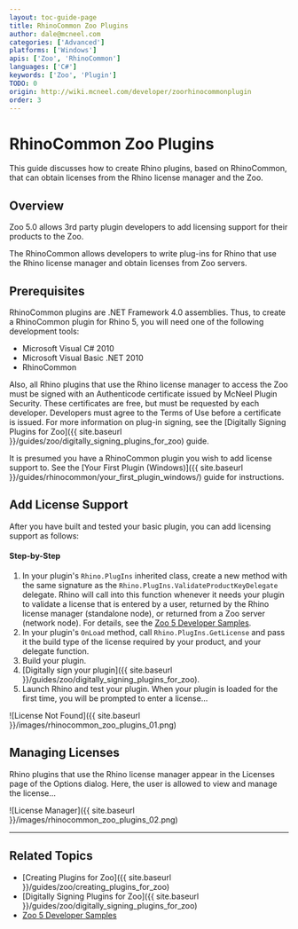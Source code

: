```yaml
---
layout: toc-guide-page
title: RhinoCommon Zoo Plugins
author: dale@mcneel.com
categories: ['Advanced']
platforms: ['Windows']
apis: ['Zoo', 'RhinoCommon']
languages: ['C#']
keywords: ['Zoo', 'Plugin']
TODO: 0
origin: http://wiki.mcneel.com/developer/zoorhinocommonplugin
order: 3
---
```


# RhinoCommon Zoo Plugins

This guide discusses how to create Rhino plugins, based on RhinoCommon, that can obtain licenses from the Rhino license manager and the Zoo.

## Overview

Zoo 5.0 allows 3rd party plugin developers to add licensing support for their products to the Zoo.

The RhinoCommon allows developers to write plug-ins for Rhino that use the Rhino license manager and obtain licenses from Zoo servers.

## Prerequisites

RhinoCommon plugins are .NET Framework 4.0 assemblies. Thus, to create a RhinoCommon plugin for Rhino 5, you will need one of the following development tools:

- Microsoft Visual C# 2010
- Microsoft Visual Basic .NET 2010
- RhinoCommon

Also, all Rhino plugins that use the Rhino license manager to access the Zoo must be signed with an Authenticode certificate issued by McNeel Plugin Security.  These certificates are free, but must be requested by each developer.  Developers must agree to the Terms of Use before a certificate is issued. For more information on plug-in signing, see the [Digitally Signing Plugins for Zoo]({{ site.baseurl }}/guides/zoo/digitally_signing_plugins_for_zoo) guide.

It is presumed you have a RhinoCommon plugin you wish to add license support to.  See the [Your First Plugin (Windows)]({{ site.baseurl }}/guides/rhinocommon/your_first_plugin_windows/) guide for instructions.

## Add License Support

After you have built and tested your basic plugin, you can add licensing support as follows:

#### Step-by-Step
1. In your plugin's `Rhino.PlugIns` inherited class, create a new method with the same signature as the `Rhino.PlugIns.ValidateProductKeyDelegate` delegate.  Rhino will call into this function whenever it needs your plugin to validate a license that is entered by a user, returned by the Rhino license manager (standalone node), or returned from a Zoo server (network node).  For details, see the [Zoo 5 Developer Samples](https://github.com/mcneel/Zoo5).
1. In your plugin's `OnLoad` method, call `Rhino.PlugIns.GetLicense` and pass it the build type of the license required by your product, and your delegate function.
1. Build your plugin.
1. [Digitally sign your plugin]({{ site.baseurl }}/guides/zoo/digitally_signing_plugins_for_zoo).
1. Launch Rhino and test your plugin.  When your plugin is loaded for the first time, you will be prompted to enter a license...

![License Not Found]({{ site.baseurl }}/images/rhinocommon_zoo_plugins_01.png)

## Managing Licenses

Rhino plugins that use the Rhino license manager appear in the Licenses page of the Options dialog.  Here, the user is allowed to view and manage the license...

![License Manager]({{ site.baseurl }}/images/rhinocommon_zoo_plugins_02.png)

---

## Related Topics

- [Creating Plugins for Zoo]({{ site.baseurl }}/guides/zoo/creating_plugins_for_zoo)
- [Digitally Signing Plugins for Zoo]({{ site.baseurl }}/guides/zoo/digitally_signing_plugins_for_zoo)
- [Zoo 5 Developer Samples](https://github.com/mcneel/Zoo5)
